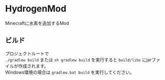 # HydrogenMod
Minecraftに水素を追加するMod

## ビルド
プロジェクトルートで<br>
`./gradlew build` または `sh gradlew build` を実行すると `build/libs` にjarファイルが作成されます。<br>
Windows環境の場合は `gradlew.bat build` を実行してください。

